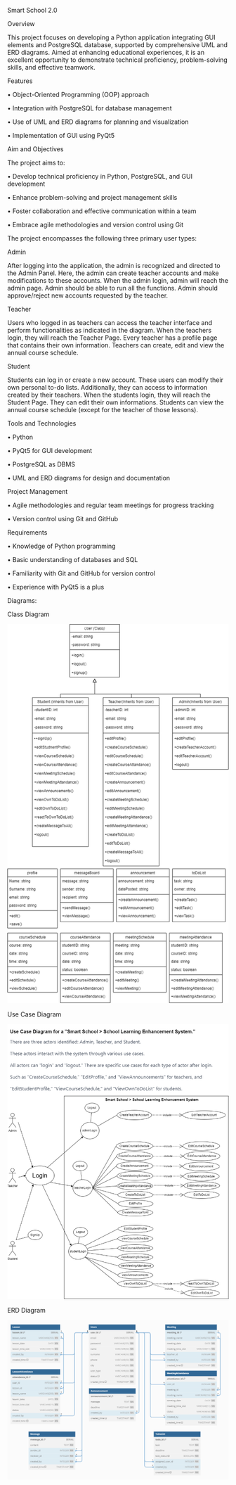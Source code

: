 Smart School 2.0


Overview

This project focuses on developing a Python application integrating GUI elements and PostgreSQL database, supported by comprehensive UML and ERD diagrams.
Aimed at enhancing educational experiences, it is an excellent opportunity to demonstrate technical proficiency, problem-solving skills, and effective teamwork.



Features

•	Object-Oriented Programming (OOP) approach

•	Integration with PostgreSQL for database management

•	Use of UML and ERD diagrams for planning and visualization

•	Implementation of GUI using PyQt5



Aim and Objectives

The project aims to:

•	Develop technical proficiency in Python, PostgreSQL, and GUI development

•	Enhance problem-solving and project management skills

•	Foster collaboration and effective communication within a team

•	Embrace agile methodologies and version control using Git



The project encompasses the following three primary user types:


Admin

After logging into the application, the admin is recognized and directed to the Admin Panel. Here, the admin can create teacher accounts and make modifications to these accounts.
When the admin login, admin will reach the admin page. Admin should be able to run all the functions. Admin should approve/reject new accounts requested by the teacher.


Teacher

Users who logged in as teachers can access the teacher interface and perform functionalities as indicated in the diagram. When the teachers login, they will reach the Teacher Page.
Every teacher has a profile page that contains their own information. Teachers can create, edit and view the annual course schedule.


Student

Students can log in or create a new account. These users can modify their own personal to-do lists. Additionally, they can access to information created by their teachers.
When the students login, they will reach the Student Page. They can edit their own informations. Students can view the annual course schedule (except for the teacher of those lessons).



Tools and Technologies

•	Python

•	PyQt5 for GUI development

•	PostgreSQL as DBMS

•	UML and ERD diagrams for design and documentation



Project Management

•	Agile methodologies and regular team meetings for progress tracking

•	Version control using Git and GitHub



Requirements

•	Knowledge of Python programming

•	Basic understanding of databases and SQL

•	Familiarity with Git and GitHub for version control

•	Experience with PyQt5 is a plus



Diagrams:

Class Diagram 

![](image1.png)


Use Case Diagram 

![](image2.png)


ERD Diagram

![](image3.png)



